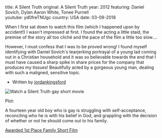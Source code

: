 title: A Silent Truth
original: A Silent Truth
year: 2012
featuring:  Daniel Sovich, Dylan Aaron White, Tonee Purnell  
youtube: yd0freTNUgc
country: USA
date: 03-09-2018

When I first sat down to watch this film (which I happened upon by accident!) I wasn't impressed at first. I found the acting a little staid, the premise of the story all too cliché and the pace of the film a little too slow....

However, I must confess that I was to be proved wrong! I found myself identifying with Daniel Sovich's tearjerking portrayal of a young lad coming out in a Christian household and it was so believable towards the end that I must have caused a sharp spike in share prices for the company that produces my tissues! Beautifully acted by a gorgeous young man, dealing with such a maligned, sensitive topic.

- Written by [jordankingsford](http://www.imdb.com/user/ur37209573/?ref_=tt_urv)

![Watch a Silent Truth gay short movie]({filename}/images/silenttruth.jpg)

Plot:

A fourteen year old boy who is gay is struggling with self-acceptance, reconciling who he is with his belief in God, and grappling with the decision of whether or not he should come out to his family. 

[Awarded 1st Place Family Short Film](http://www.theindiegathering.com/)